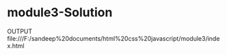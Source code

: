 # module3-Solution

OUTPUT file:///F:/sandeep%20documents/html%20css%20javascript/module3/index.html
